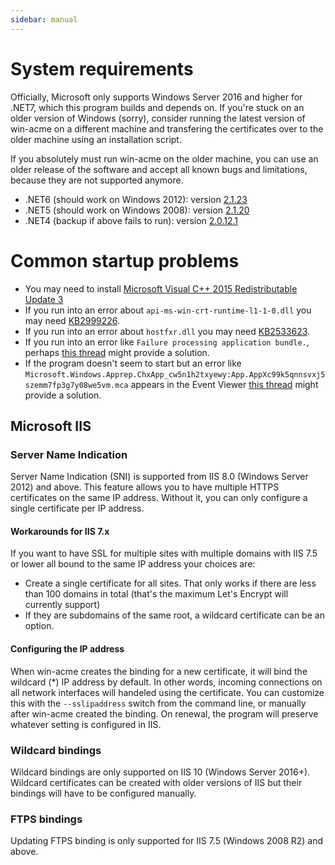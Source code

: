 ```yaml
---
sidebar: manual
---
```


# System requirements
Officially, Microsoft only supports Windows Server 2016 and higher
for .NET7, which this program builds and depends on. If you're stuck 
on an older version of Windows (sorry), consider running the latest 
version of win-acme on a different machine and transfering the certificates 
over to the older machine using an installation script.

If you absolutely must run win-acme on the older machine, you can use an older
release of the software and accept all known bugs and limitations, because
they are not supported anymore. 

- .NET6 (should work on Windows 2012): version [2.1.23](https://github.com/win-acme/win-acme/releases/tag/v2.1.23.1315])
- .NET5 (should work on Windows 2008): version [2.1.20](https://github.com/win-acme/win-acme/releases/tag/v2.1.20])
- .NET4 (backup if above fails to run): version [2.0.12.1](https://github.com/win-acme/win-acme/releases/tag/v2.0.11.705)

# Common startup problems
- You may need to install [Microsoft Visual C++ 2015 Redistributable Update 3](https://www.microsoft.com/download/details.aspx?id=52685)
- If you run into an error about `api-ms-win-crt-runtime-l1-1-0.dll` you may need [KB2999226](https://support.microsoft.com/help/2999226/update-for-universal-c-runtime-in-windows).
- If you run into an error about `hostfxr.dll` you may need [KB2533623](https://support.microsoft.com/help/2533623/microsoft-security-advisory-insecure-library-loading-could-allow-remot).
- If you run into an error like `Failure processing application bundle.`, perhaps [this thread](https://github.com/win-acme/win-acme/issues/1632) might provide a solution.
- If the program doesn't seem to start but an error like `Microsoft.Windows.Apprep.ChxApp_cw5n1h2txyewy:App.AppXc99k5qnnsvxj5szemm7fp3g7y08we5vm.mca` appears in the Event Viewer [this thread](https://github.com/win-acme/win-acme/issues/1491) might provide a solution. 

## Microsoft IIS

### Server Name Indication
Server Name Indication (SNI) is supported from IIS 8.0 (Windows Server 2012) and above. 
This feature allows you to have multiple HTTPS certificates on the same IP address. 
Without it, you can only configure a single certificate per IP address. 

#### Workarounds for IIS 7.x
If you want to have SSL for multiple sites with multiple domains with IIS 7.5 or 
lower all bound to the same IP address your choices are:
- Create a single certificate for all sites. That only works if there are less than 
100 domains in total (that's the maximum Let's Encrypt will currently support)
- If they are subdomains of the same root, a wildcard certificate can be an option.

#### Configuring the IP address
When win-acme creates the binding for a new certificate, it will bind the wildcard (*) 
IP address by default. In other words, incoming connections on all network interfaces
will handeled using the certificate. You can customize this with the `--sslipaddress` 
switch from the command line, or manually after win-acme created the binding. On renewal, 
the program will preserve whatever setting is configured in IIS.

### Wildcard bindings
Wildcard bindings are only supported on IIS 10 (Windows Server 2016+). Wildcard 
certificates can be created with older versions of IIS but their bindings will have 
to be configured manually.

### FTPS bindings
Updating FTPS binding is only supported for IIS 7.5 (Windows 2008 R2) and above.